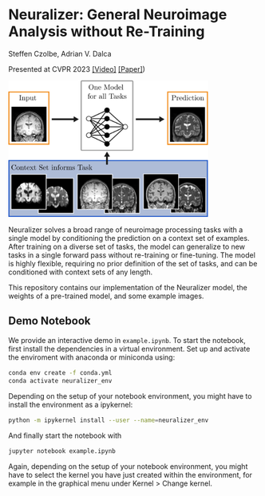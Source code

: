 # Neuralizer: General Neuroimage Analysis without Re-Training

Steffen Czolbe, Adrian V. Dalca

Presented at CVPR 2023 [[Video]](https://youtu.be/_wgCESDwjZI) [[Paper]](https://arxiv.org/abs/2305.02644))


<img src="img/graphical_abstract.png"  width="400" >

Neuralizer solves a broad range of neuroimage processing tasks with a single model by conditioning the prediction on a context set of examples. After training on a diverse set of tasks, the model can generalize to new tasks in a single forward pass without re-training or fine-tuning. The model is highly flexible, requiring no prior definition of the set of tasks, and can be conditioned with context sets of any length.

This repository contains our implementation of the Neuralizer model, the weights of a pre-trained model, and some example images.

## Demo Notebook

We provide an interactive demo in `example.ipynb`. To start the notebook, first install the dependencies in a virtual environment. Set up and activate the enviroment with anaconda or miniconda using:

```bash
conda env create -f conda.yml
conda activate neuralizer_env
```

Depending on the setup of your notebook environment, you might have to install the environment as a ipykernel:

```bash
python -m ipykernel install --user --name=neuralizer_env
```

And finally start the notebook with

```bash
jupyter notebook example.ipynb
```

Again, depending on the setup of your notebook environment, you might have to select the kernel you have just created within the environment, for example in the graphical menu under Kernel > Change kernel.
